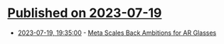 # [Published on 2023-07-19](index.md)

* [2023-07-19, 19:35:00](https://tech.slashdot.org/story/23/07/19/1935235/meta-scales-back-ambitions-for-ar-glasses?utm_source=rss1.0mainlinkanon&utm_medium=feed) - [Meta Scales Back Ambitions for AR Glasses](https://tech.slashdot.org/story/23/07/19/1935235/meta-scales-back-ambitions-for-ar-glasses?utm_source=rss1.0mainlinkanon&utm_medium=feed)
